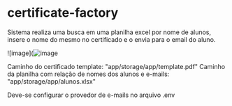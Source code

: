 # certificate-factory
Sistema realiza uma busca em uma planilha excel por nome de alunos, insere o nome do mesmo no certificado e o envia para o email do aluno.

![image](![image](https://user-images.githubusercontent.com/104171720/186165233-b5055864-8e77-48b6-900e-b23ede75e3c0.png)


Caminho do certificado template: "app/storage/app/template.pdf"
Caminho da planilha com relação de nomes dos alunos e e-mails: "app/storage/app/alunos.xlsx"

Deve-se configurar o provedor de e-mails no arquivo .env
